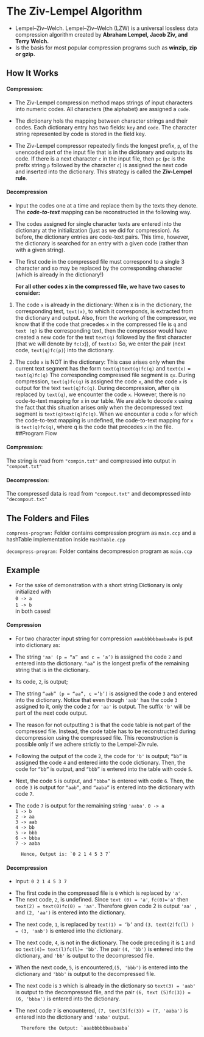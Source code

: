 # The Ziv-Lempel Algorithm 
* Lempel–Ziv–Welch. Lempel–Ziv–Welch (LZW) is a universal lossless data compression algorithm created by **Abraham Lempel, Jacob Ziv, and Terry Welch.**  
* Is the basis for most popular compression programs
such as **winzip, zip or gzip.** 

## How It Works

#### Compression:
- The Ziv-Lempel compression method maps strings of input characters into numeric codes. All characters (the alphabet) are assigned a `code`. 
  
* The dictionary hols the mapping between character strings and their codes. Each
dictionary entry has two fields: `key` and `code`. The character string represented by
code is stored in the field key. 

* The Ziv-Lempel compressor
repeatedly finds the longest prefix, `p`, of the unencoded part of the input file that is
in the dictionary and outputs its code. If there is a next character `c` in the input file,
then `pc` (`pc` is the prefix string `p` followed by the character `c`) is assigned the next code
and inserted into the dictionary. This strategy is called the **Ziv-Lempel rule**. 

#### Decompression
* Input the
codes one at a time and replace them by the texts they denote. The **_code-to-text_**
mapping can be reconstructed in the following way. 

* The codes assigned for single
character texts are entered into the dictionary at the initialization (just as we did for
compression). As before, the dictionary entries are code-text pairs. This time,
however, the dictionary is searched for an entry with a given code (rather than with a
given string). 
* The first code in the compressed file must correspond to a single 
3 character and so may be replaced by the corresponding character (which is
already in the dictionary!) 

    **For all other codes x in the compressed file, we have two
cases to consider:**  
1. The code `x` is already in the dictionary: When x is in the dictionary, the
corresponding text, `text(x)`, to which it corresponds, is extracted from the
dictionary and output. Also, from the working of the compressor, we know
that if the code that precedes `x` in the compressed file is `q` and `text (q)` is
the corresponding text, then the compressor would have created a new
code for the text `text(q)` followed by the first character (that we will denote
by `fc(x`)), of `text(x)` So, we enter the
pair (next code, `text(q)fc(p)`) into the dictionary.

2. The code `x` is NOT in the dictionary: This case arises only when the
current text segment has the form `text(q)text(q)fc(q)` and `text(x)` =
`text(q)fc(q)` The corresponding
compressed file segment is `qx`. During compression, `text(q)fc(q)` is
assigned the code `x`, and the code `x` is output for the text `text(q)fc(q)`.
During decompression, after `q` is replaced by `text(q)`, we encounter the
code `x`. However, there is no code-to-text mapping for `x` in our table. We
are able to decode `x` using the fact that this situation arises only when the
decompressed text segment is `text(q)text(q)fc(q)`. When we encounter a
code `x` for which the code-to-text mapping is undefined, the code-to-text
mapping for `x` is `text(q)fc(q)`, where q is the code that precedes `x` in the
file.
##Program Flow
#### Compression:
The string is read from `"compin.txt"` and compressed into output in `"compout.txt"`
#### Decompression:
The compressed data is read from `"compout.txt"` and decompressed into `"decompout.txt"`

## The Folders and Files

`compress-program:` Folder contains compression program as `main.ccp` and a hashTable implementation inside `HashTable.cpp`  

`decompress-program:` Folder contains decompression program as `main.ccp`


## Example

* For the sake of demonstration with a short string Dictionary is only initialized with   
`0 -> a`  
`1 -> b`  
in both cases!  

#### Compression
* For two character input string for compression
`aaabbbbbbaabaaba` is put into dictionary as:   
* The string `'aa' (p =
“a” and c = ‘a’)` is assigned the code `2` and entered into the dictionary. `“aa”` is the
longest prefix of the remaining string that is in the dictionary.  
* Its code, `2`, is output;
* The string `“aab” (p = “aa”, c =’b’)` is assigned the code `3` and entered into the
dictionary. Notice that even though `'aab'` has the code `3` assigned to it, only the code `2`
for `'aa'` is output. The suffix `'b'` will be part of the next code output. 
* The reason for not
outputting `3` is that the code table is not part of the compressed file. Instead, the code
table has to be reconstructed during decompression using the compressed file. This
reconstruction is possible only if we adhere strictly to the Lempel-Ziv rule.
* Following the output of the code `2`, the code for `'b'` is output; `“bb”` is assigned the code
`4` and entered into the code dictionary. Then, the code for `“bb”` is output, and `“bbb”` is
entered into the table with code `5`. 
* Next, the code `5` is output, and `“bbba”` is entered
with code `6`. Then, the code `3` is output for `“aab”`, and `“aaba”` is entered into the
dictionary with code `7`. 
* The code `7` is output for the remaining string `'aaba'`.
`0 -> a`  
`1 -> b`  
`2 -> aa`  
`3 -> aab`  
`4 -> bb`  
`5 -> bbb`  
`6 -> bbba`  
`7 -> aaba`  
        
        Hence, Output is: `0 2 1 4 5 3 7`

#### Decompression
* Input: `0 2 1 4 5 3 7` 
- The first code in the compressed file is `0` which is replaced by `'a'`.
- The next code, `2`, is undefined. Since `text (0) = 'a'`,
`fc(0)='a'` then `text(2) = text(0)fc(0) = 'aa'`. Therefore given code 2 is output `'aa' `, and `(2,
'aa')` is entered into the dictionary.
* The next code, `1`, is replaced by `text(1) = ‘b’` and `(3, text(2)fc(l) ) = (3, 'aab')` is
entered into the dictionary.
* The next code, `4`, is not in the dictionary. The code preceding it is `1` and so
`text(4)= text(l)fc(l)= 'bb'`. The pair `(4, 'bb')` is entered into the dictionary, and
`'bb'` is output to the decompressed file.
* When the next code, `5`, is encountered,`(5, 'bbb')` is entered into the dictionary
and `'bbb'` is output to the decompressed file. 
* The next code is `3` which is already in the dictionary so `text(3) = 'aab'` is
output to the decompressed file, and the pair `(6, text (5)fc(3)) = (6, 'bbba')` is
entered into the dictionary.
* The next code `7` is encountered, `(7, text(3)fc(3)) = (7, 'aaba')` is
entered into the dictionary and `'aaba'` output.   
    
        Therefore the Output: `aaabbbbbbaabaaba`

